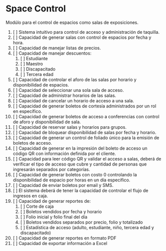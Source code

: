 # Space Control

Modúlo para el control de espacios como salas de exposiciones.

1. [ ] Sistema intuitivo para control de acceso y administración de taquilla.
2. [ ] Capacidad de generar salas con control de espacios por fecha y hora.
3. [ ] Capacidad de manejar listas de precios.
4. [ ] Capacidad de manejar descuentos:
    1. [ ] Estudiante
    2. [ ] Maestro
    3. [ ] Discapacitado
    4. [ ] Tercera edad
5. [ ] Capacidad de controlar el aforo de las salas por horario y disponibilidad de espacios.
6. [ ] Capacidad de seleccionar una sola sala de acceso.
7. [ ] Capacidad de administrar horarios de las salas.
8. [ ] Capacidad de cancelar un horario de acceso a una sala.
9. [ ] Capacidad de generar boletos de cortesía administrados por un rol en específico.
10. [ ] Capacidad de generar boletos de acceso a conferencias con control de aforo y disponibilidad de sala.
11. [ ] Capacidad de reservar salas y horarios para grupos.
12. [ ] Capacidad de bloquear disponibilidad de salas por fecha y horario.
13. [ ] Capacidad de generar un control de foliado único para la emisión de boletos de acceso.
14. [ ] Capacidad de generar en la impresión del boleto de acceso un código QR con información definida por el cliente.
15. [ ] Capacidad para leer código QR y validar el acceso a salas, deberá de verificar el tipo de acceso que cubre y cantidad de personas que ingresarán separados por categorías.
16. [ ] Capacidad de generar boletos con costo 0 controlando la disponibilidad de espacio por horas en un día especifico.
17. [ ] Capacidad de enviar boletos por email y SMS.
18. [ ] El sistema deberá de tener la capacidad de controlar el flujo de ingresos en caja.
19. [ ] Capacidad de generar reportes de:
    1. [ ] Corte de caja
    2. [ ] Boletos vendidos por fecha y horario
    3. [ ] Folio inicial y folio final del día
    4. [ ] Boletos vendidos separados por precio, folio y totalizado
    5. [ ] Estadística de acceso (adulto, estudiante, niño, tercera edad y discapacitado)
20. [ ] Capacidad de generar reportes en formato PDF
21. [ ] Capacidad de exportar información a Excel
